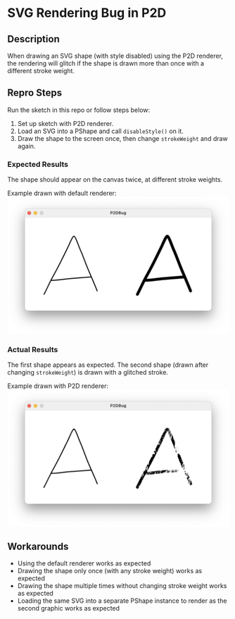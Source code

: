 # SVG Rendering Bug in P2D

## Description

When drawing an SVG shape (with style disabled) using the P2D renderer, the rendering will glitch if the shape is drawn more than once with a different stroke weight.

## Repro Steps

Run the sketch in this repo or follow steps below:

1. Set up sketch with P2D renderer.
2. Load an SVG into a PShape and call `disableStyle()` on it.
3. Draw the shape to the screen once, then change `strokeWeight` and draw again.

### Expected Results

The shape should appear on the canvas twice, at different stroke weights.

Example drawn with default renderer:
![Expected](defaultRenderer.png)

### Actual Results

The first shape appears as expected. The second shape (drawn after changing `strokeWeight`) is drawn with a glitched stroke.

Example drawn with P2D renderer:
![Actual](p2dRenderer.png)

## Workarounds

-   Using the default renderer works as expected
-   Drawing the shape only once (with any stroke weight) works as expected
-   Drawing the shape multiple times without changing stroke weight works as expected
-   Loading the same SVG into a separate PShape instance to render as the second graphic works as expected
